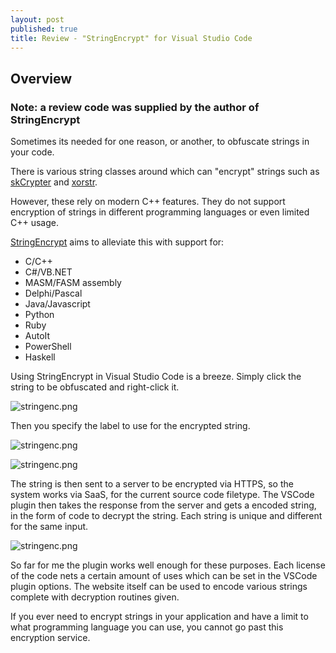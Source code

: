 ```yaml
---
layout: post
published: true
title: Review - "StringEncrypt" for Visual Studio Code
---
```

## Overview

### Note: a review code was supplied by the author of StringEncrypt

Sometimes its needed for one reason, or another, to obfuscate strings in your code.

There is various string classes around which can "encrypt" strings such as [skCrypter](https://github.com/skadro-official/skCrypter) and [xorstr](https://github.com/JustasMasiulis/xorstr).

However, these rely on modern C++ features. They do not support encryption of strings in different programming languages or even limited C++ usage. 

[StringEncrypt](https://www.stringencrypt.com/) aims to alleviate this with support for:

- C/C++
- C#/VB.NET
- MASM/FASM assembly
- Delphi/Pascal
- Java/Javascript
- Python
- Ruby 
- AutoIt
- PowerShell
- Haskell

Using StringEncrypt in Visual Studio Code is a breeze. Simply click the string to be obfuscated and right-click it.

![stringenc.png]({{site.baseurl}}/images/stringenc/1.PNG)

Then you specify the label to use for the encrypted string.

![stringenc.png]({{site.baseurl}}/images/stringenc/2.png)


![stringenc.png]({{site.baseurl}}/images/stringenc/3.PNG)

The string is then sent to a server to be encrypted via HTTPS, so the system works via SaaS, for the current source code filetype. The VSCode plugin then takes the response from the server and gets a encoded string, in the form of code to decrypt the string. Each string is unique and different for the same input.

![stringenc.png]({{site.baseurl}}/images/stringenc/4.PNG)

So far for me the plugin works well enough for these purposes. Each license of the code nets a certain amount of uses which can be set in the VSCode plugin options. The website itself can be used to encode various strings complete with decryption routines given.

If you ever need to encrypt strings in your application and have a limit to what programming language you can use, you cannot go past this encryption service.


